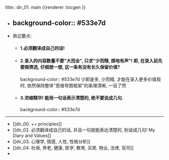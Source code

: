 title:: dir_01. main
{{renderer :tocgen }}

- background-color:: #533e7d
  ---
- 熟记要点:
	- #### 1.必须翻译成自己的话!
	- #### 2.录入的内容数量不要"大而全", 只求"少而精, 掷地有声"! 即, 在录入前先要做筛选, 仔细想一想, 这一条有没有长久保留价值?
	  background-color:: #533e7d
	  少即是多,  少而精, 才能在录入更多价值观时, 依然保持整体"思维导图框架"的条理清晰, 一目了然
	- #### 3.浓缩精华! 能用一句话表示清楚的, 绝不要说成几句.
	  background-color:: #533e7d
- ---
- [[dir_00. ++ principles]]
- [[dir_02. 必须翻译成自己的话, 并且一句就能表达清楚的, 别说成几句! My Diary and Values]]
- [[dir_03. 心理学, 情感, 人性, 性格分析]]
- [[dir_04. 社保, 养老, 健康, 医学, 教育, 买房, 物业, 法律, 官司]]
-